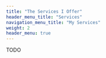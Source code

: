 ```yaml
---
title: "The Services I Offer"
header_menu_title: "Services"
navigation_menu_title: "My Services"
weight: 2
header_menu: true
---
```


TODO
